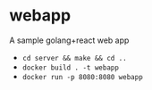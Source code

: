 # webapp

A sample golang+react web app  

* `cd server && make && cd ..`  
* `docker build . -t webapp`  
* `docker run -p 8080:8080 webapp`  
